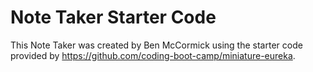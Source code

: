 # Note Taker Starter Code



This Note Taker was created by Ben McCormick using the starter code provided by https://github.com/coding-boot-camp/miniature-eureka.
